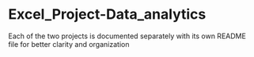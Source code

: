 # Excel_Project-Data_analytics
Each of the two projects is documented separately with its own README file for better clarity and organization

